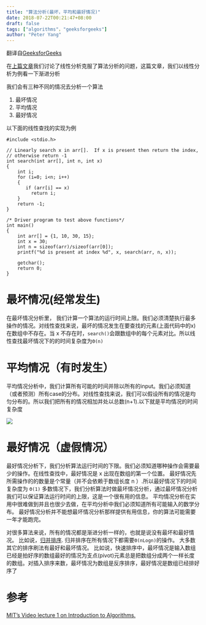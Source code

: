 ```yaml
---
title: "算法分析(最坏，平均和最好情况)"
date: 2018-07-22T00:21:47+08:00
draft: false
tags: ["algorithms"，"geeksforgeeks"]
author: "Peter Yang"
---
```


翻译自[GeeksforGeeks](https://www.geeksforgeeks.org/analysis-of-algorithms-set-2-asymptotic-analysis/)


在[上篇文章](../analysis_of_algorithms_asymptotic_analysis/)我们讨论了线性分析克服了算法分析的问题，这篇文章，我们以线性分析为例看一下渐进分析

我们会有三种不同的情况去分析一个算法

1. 最坏情况
2. 平均情况
3. 最好情况

以下面的线性查找的实现为例

	#include <stdio.h>
	 
	// Linearly search x in arr[].  If x is present then return the index,
	// otherwise return -1
	int search(int arr[], int n, int x)
	{
	    int i;
	    for (i=0; i<n; i++)
	    {
	       if (arr[i] == x)
	         return i;
	    }
	    return -1;
	}
	 
	/* Driver program to test above functions*/
	int main()
	{
	    int arr[] = {1, 10, 30, 15};
	    int x = 30;
	    int n = sizeof(arr)/sizeof(arr[0]);
	    printf("%d is present at index %d", x, search(arr, n, x));
	 
	    getchar();
	    return 0;
	}

# 最坏情况(经常发生)
在最坏情况分析里， 我们计算一个算法的运行时间上限。我们必须清楚执行最多操作的情况。对线性查找来说，最坏的情况发生在要查找的元素(上面代码中的x)在数组中不存在。当 x 不存在时，`search()`会跟数组中的每个元素对比。所以线性查找最坏情况下的的时间复杂度为`Θ(n)`

# 平均情况（有时发生）
平均情况分析中，我们计算所有可能的时间并除以所有的input。我们必须知道（或者预测）所有case的分布。对线性查找来说，我们可以假设所有的情况是均匀分布的。所以我们把所有的情况相加并处以总数(n+1).以下就是平均情况的时间复杂度

![][1]

# 最好情况（虚假情况）
最好情况分析下，我们分析算法运行时间的下限。我们必须知道哪种操作会需要最少的操作。在线性查找中，最好情况是 x 出现在数组的第一个位置。
最好情况先所需操作的的数量是个常量（并不会依赖于数组长度 n ）.所以最好情况下的时间复杂度为 `Θ(1)`
多数情况下，我们分析算法时做最坏情况分析，通过最坏情况分析我们可以保证算法运行时间的上限，这是一个很有用的信息。
平均情况分析在实用中很难做到并且也很少去做，在平均分析中我们必须知道所有可能输入的数学分布。
最好情况分析并不能想最坏情况分析那样提供有用信息，你的算法可能需要一年才能跑完。

对很多算法来说，所有的情况都是渐进分析一样的，也就是说没有最坏和最好情况。 比如说，[归并排序](http://en.wikipedia.org/wiki/Merge_sort). 归并排序在所有情况下都需要`Θ(nLogn)`的操作。 大多数其它的排序刷法有最好和最坏情况。 比如说，快速排序中，最坏情况是输入数组已经是拍好序的数组最好的情况为支点(pivot)元素总是把数组分成两个一样长度的数组。对插入排序来数，最坏情况为数组是反序排序，最好情况是数组已经排好序了

# 参考

[MIT’s Video lecture 1 on Introduction to Algorithms.](http://www.youtube.com/watch?v=JPyuH4qXLZ0)




[1]: /img/avg_case_time.PNG